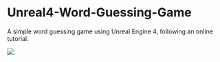 # Unreal4-Word-Guessing-Game
A simple word guessing game using Unreal Engine 4, following an online tutorial.

![](https://github.com/tonamuhang/tonamuhang.github.io/blob/master/img/bullcow.gif?raw=true)
